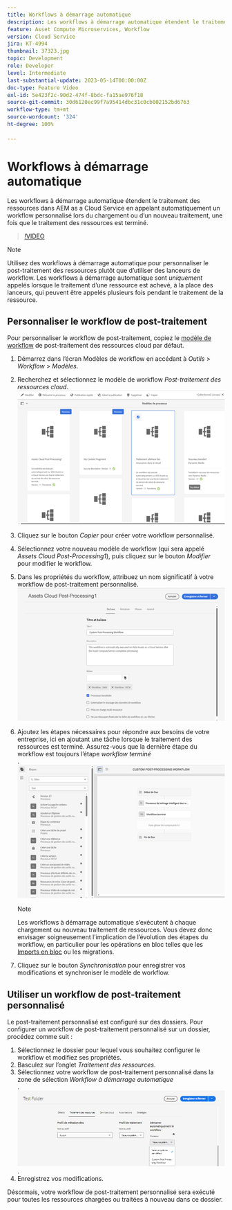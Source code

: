 ```yaml
---
title: Workflows à démarrage automatique
description: Les workflows à démarrage automatique étendent le traitement des ressources en appelant automatiquement un workflow personnalisé lors du chargement ou d’un nouveau traitement.
feature: Asset Compute Microservices, Workflow
version: Cloud Service
jira: KT-4994
thumbnail: 37323.jpg
topic: Development
role: Developer
level: Intermediate
last-substantial-update: 2023-05-14T00:00:00Z
doc-type: Feature Video
exl-id: 5e423f2c-90d2-474f-8bdc-fa15ae976f18
source-git-commit: 30d6120ec99f7a95414dbc31c0cb002152bd6763
workflow-type: tm+mt
source-wordcount: '324'
ht-degree: 100%

---
```


# Workflows à démarrage automatique

Les workflows à démarrage automatique étendent le traitement des ressources dans AEM as a Cloud Service en appelant automatiquement un workflow personnalisé lors du chargement ou d’un nouveau traitement, une fois que le traitement des ressources est terminé.

>[!VIDEO](https://video.tv.adobe.com/v/37323?quality=12&learn=on)

>[!NOTE]
>
>Utilisez des workflows à démarrage automatique pour personnaliser le post-traitement des ressources plutôt que d’utiliser des lanceurs de workflow. Les workflows à démarrage automatique sont _uniquement_ appelés lorsque le traitement d’une ressource est achevé, à la place des lanceurs, qui peuvent être appelés plusieurs fois pendant le traitement de la ressource.

## Personnaliser le workflow de post-traitement

Pour personnaliser le workflow de post-traitement, copiez le [modèle de workflow](../../foundation/workflow/use-the-workflow-editor.md) de post-traitement des ressources cloud par défaut.

1. Démarrez dans l’écran Modèles de workflow en accédant à _Outils_ > _Workflow_ > _Modèles_.
2. Recherchez et sélectionnez le modèle de workflow _Post-traitement des ressources cloud_.<br/>
   ![Sélection du modèle de workflow de post-traitement des ressources cloud.](assets/auto-start-workflow-select-workflow.png)
3. Cliquez sur le bouton _Copier_ pour créer votre workflow personnalisé.
4. Sélectionnez votre nouveau modèle de workflow (qui sera appelé _Assets Cloud Post-Processing1_), puis cliquez sur le bouton _Modifier_ pour modifier le workflow.
5. Dans les propriétés du workflow, attribuez un nom significatif à votre workflow de post-traitement personnalisé.<br/>
   ![Modification du nom.](assets/auto-start-workflow-change-name.png)
6. Ajoutez les étapes nécessaires pour répondre aux besoins de votre entreprise, ici en ajoutant une tâche lorsque le traitement des ressources est terminé. Assurez-vous que la dernière étape du workflow est toujours l’étape _workflow terminé_<br/>.
   ![Ajout d’étapes de workflow.](assets/auto-start-workflow-customize-steps.png)

   >[!NOTE]
   >
   >Les workflows à démarrage automatique s’exécutent à chaque chargement ou nouveau traitement de ressources. Vous devez donc envisager soigneusement l’implication de l’évolution des étapes du workflow, en particulier pour les opérations en bloc telles que les [Imports en bloc](../../cloud-service/migration/bulk-import.md) ou les migrations.

7. Cliquez sur le bouton _Synchronisation_ pour enregistrer vos modifications et synchroniser le modèle de workflow.

## Utiliser un workflow de post-traitement personnalisé

Le post-traitement personnalisé est configuré sur des dossiers. Pour configurer un workflow de post-traitement personnalisé sur un dossier, procédez comme suit :

1. Sélectionnez le dossier pour lequel vous souhaitez configurer le workflow et modifiez ses propriétés.
2. Basculez sur l’onglet _Traitement des ressources_.
3. Sélectionnez votre workflow de post-traitement personnalisé dans la zone de sélection _Workflow à démarrage automatique_<br/>.
   ![Définition du workflow de post-traitement](assets/auto-start-workflow-set-workflow.png).
4. Enregistrez vos modifications.

Désormais, votre workflow de post-traitement personnalisé sera exécuté pour toutes les ressources chargées ou traitées à nouveau dans ce dossier.
